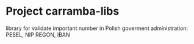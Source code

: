# Project carramba-libs
library for validate important number in Polish goverment administration: PESEL, NIP REGON, IBAN
